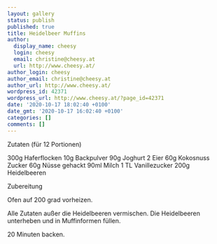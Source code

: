 ```yaml
---
layout: gallery
status: publish
published: true
title: Heidelbeer Muffins
author:
  display_name: cheesy
  login: cheesy
  email: christine@cheesy.at
  url: http://www.cheesy.at/
author_login: cheesy
author_email: christine@cheesy.at
author_url: http://www.cheesy.at/
wordpress_id: 42371
wordpress_url: http://www.cheesy.at/?page_id=42371
date: '2020-10-17 18:02:40 +0100'
date_gmt: '2020-10-17 16:02:40 +0100'
categories: []
comments: []
---
```

<!-- wp:paragraph -->
Zutaten (für 12 Portionen)
<!-- /wp:paragraph -->
<!-- wp:paragraph -->
300g Haferflocken
10g Backpulver
90g Joghurt
2 Eier
60g Kokosnuss Zucker
60g Nüsse gehackt
90ml Milch
1 TL Vanillezucker
200g Heidelbeeren
<!-- /wp:paragraph -->
<!-- wp:paragraph -->
Zubereitung
<!-- /wp:paragraph -->
<!-- wp:paragraph -->
Ofen auf 200 grad vorheizen.
<!-- /wp:paragraph -->
<!-- wp:paragraph -->
Alle Zutaten außer die Heidelbeeren vermischen. Die Heidelbeeren unterheben und in Muffinformen füllen.
<!-- /wp:paragraph -->
<!-- wp:paragraph -->
20 Minuten backen.
<!-- /wp:paragraph -->
<!-- wp:image {"id":42372} -->
<figure class="wp-block-image"><img src="{% link /wp-content/uploads/Heidelbeer-Muffins-1.jpg %}" alt="" class="wp-image-42372"></figure>
<!-- /wp:image -->
